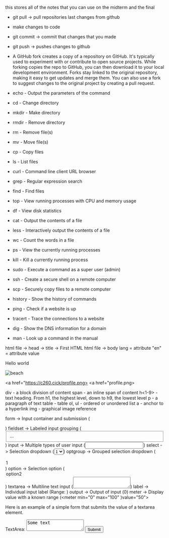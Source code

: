 this stores all of the notes that you can use on the midterm and the final
- git pull -> pull repositories last changes from github
- make changes to code
- git commit -> commit that changes that you made
- git push -> pushes changes to github
- A GitHub fork creates a copy of a repository on GitHub. It's typically used to experiment with or contribute to open source projects. While forking copies the repo to GitHub, you can then download it to your local development environment. Forks stay linked to the original repository, making it easy to get updates and merge them. You can also use a fork to suggest changes to the original project by creating a pull request.

- echo - Output the parameters of the command
- cd - Change directory
- mkdir - Make directory
- rmdir - Remove directory
- rm - Remove file(s)
- mv - Move file(s)
- cp - Copy files
- ls - List files
- curl - Command line client URL browser
- grep - Regular expression search
- find - Find files
- top - View running processes with CPU and memory usage
- df - View disk statistics
- cat - Output the contents of a file
- less - Interactively output the contents of a file
- wc - Count the words in a file
- ps - View the currently running processes
- kill - Kill a currently running process
- sudo - Execute a command as a super user (admin)
- ssh - Create a secure shell on a remote computer
- scp - Securely copy files to a remote computer
- history - Show the history of commands
- ping - Check if a website is up
- tracert - Trace the connections to a website
- dig - Show the DNS information for a domain
- man - Look up a command in the manual

html file -> head -> title -> First HTML
html file -> body
lang = attribute
"en" = attribute value
<!DOCTYPE html>
<html lang="en">
    <head>
        <title>First HTML</title>
    </head>
<body>
    <p>Hello world</p>

<img alt="beach"
    src="https://..."/>
</body>
</html>

<a href="https://c260.cick/profile.png>
<a href="profile.png>

div - a block division of content
span - an inline span of content
h<1-9> - text heading. From h1, the highest level, down to h9, the lowest level
p - a paragraph of text
table - table
ol, ul - ordered or unordered list
a - anchor to a hyperlink
img - graphical image reference

<div class="bouncing-ball"></div>
<div id="ground"></div>
<div id="shadow"></div>

form -> Input container and submission (<form action="form.html" method="post">)
fieldset -> Labeled input grouping (<fieldset> ... </fieldset>)
input -> Multiple types of user input (<input type="" />)
select -> Selection dropdown (<select><option>1</option></select>)
optgroup -> Grouped selection dropdown (<optgroup><option>1</option></optgroup>)
option -> Selection option (<option selected>option2</option>)
textarea -> Multiline text input (<textarea></textarea>)
label -> Individual input label (<label for="range">Range: </label>)
output -> Output of input (<output for="range">0</output>)
meter -> Display value with a known range (<meter min="0" max="100" )value="50"></meter>

Here is an example of a simple form that submits the value of a textarea element.

<form action="submission.html" method="post">
  <label for="ta">TextArea: </label>
  <textarea id="ta" name="ta-id">
Some text
  </textarea>
  <button type="submit">Submit</button>
</form>